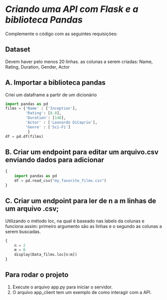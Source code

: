 # *Criando uma API com Flask e a biblioteca Pandas*

Complemente o código com as seguintes requisições:

## Dataset

Devem haver pelo menos 20 linhas. as colunas a serem criadas: Name, Rating, Duration, Gender, Actor

## A. Importar a biblioteca pandas

Criei um dataframe a partir de um dicionário

```python
import pandas as pd
films = {'Name' : ['Inception'],
         'Rating': [8.8],
         'Duration': [148],
         'Actor' : ['Leonardo DiCaprio'],
         'Genre' : ['Sci-Fi']
          }
df = pd.df(films)
```

## B. Criar um endpoint para editar um arquivo.csv enviando dados para adicionar

```python
{
    import pandas as pd
    df = pd.read_csv("my_favorite_films.csv")
} 
``` 

## C. Criar um endpoint para ler de n a m linhas de um arquivo .csv;


Utilizando o método loc, na qual é baseado nas labels da colunas e funciona assim: primeiro argumento são as linhas e o segundo as colunas a serem buscadas.

```python
{
    n = 2
    m = 6
    display(Data_films.loc[n:m])
} 
```

## Para rodar o projeto

1. Execute o arquivo app.py para iniciar o servidor.
2. O arquivo app_client tem um exemplo de como interagir com a API.